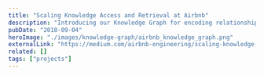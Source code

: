```yaml
---
title: "Scaling Knowledge Access and Retrieval at Airbnb"
description: "Introducing our Knowledge Graph for encoding relationships and surfacing relevant information"
pubDate: "2018-09-04"
heroImage: "./images/knowledge-graph/airbnb_knowledge_graph.png"
externalLink: "https://medium.com/airbnb-engineering/scaling-knowledge-access-and-retrieval-at-airbnb-665b6ba21e95"
related: []
tags: ["projects"]
---
```


